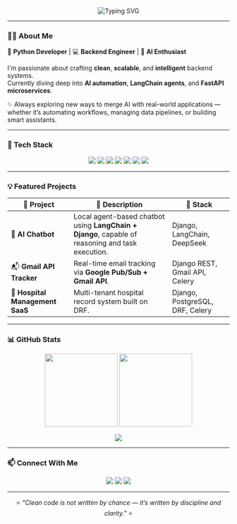 <!-- Banner -->
<p align="center">
  <img src="https://readme-typing-svg.herokuapp.com?font=Fira+Code&weight=500&size=24&pause=1000&color=00C896&center=true&vCenter=true&width=600&lines=Hey%2C+I'm+Vishal+Joshi!;Python+Developer+🐍;Backend+Engineer+💻;AI+Enthusiast+🤖;Building+Smart+Systems+with+Django+%26+LangChain" alt="Typing SVG" />
</p>

---

### 🧑‍💻 About Me

🚀 **Python Developer** | 💻 **Backend Engineer** | 🤖 **AI Enthusiast**

I'm passionate about crafting **clean**, **scalable**, and **intelligent** backend systems.  
Currently diving deep into **AI automation**, **LangChain agents**, and **FastAPI microservices**.

✨ Always exploring new ways to merge AI with real-world applications — whether it’s automating workflows, managing data pipelines, or building smart assistants.

---

### 🧠 Tech Stack

<p align="center">
  <img src="https://img.shields.io/badge/Python-3776AB?style=for-the-badge&logo=python&logoColor=white"/>
  <img src="https://img.shields.io/badge/Django-092E20?style=for-the-badge&logo=django&logoColor=white"/>
  <img src="https://img.shields.io/badge/FastAPI-009688?style=for-the-badge&logo=fastapi&logoColor=white"/>
  <img src="https://img.shields.io/badge/LangChain-000000?style=for-the-badge&logo=chainlink&logoColor=white"/>
  <img src="https://img.shields.io/badge/PostgreSQL-336791?style=for-the-badge&logo=postgresql&logoColor=white"/>
  <img src="https://img.shields.io/badge/Redis-DC382D?style=for-the-badge&logo=redis&logoColor=white"/>
  <img src="https://img.shields.io/badge/Docker-2496ED?style=for-the-badge&logo=docker&logoColor=white"/>
</p>

---

### 💡 Featured Projects

| 🚀 Project | 💬 Description | 🧩 Stack |
|-------------|----------------|----------|
| 🧠 **AI Chatbot** | Local agent-based chatbot using **LangChain + Django**, capable of reasoning and task execution. | Django, LangChain, DeepSeek |
| 📬 **Gmail API Tracker** | Real-time email tracking via **Google Pub/Sub + Gmail API**. | Django REST, Gmail API, Celery |
| 🏥 **Hospital Management SaaS** | Multi-tenant hospital record system built on DRF. | Django, PostgreSQL, DRF, Celery |

---

### 📊 GitHub Stats

<p align="center">
  <img src="https://github-readme-stats.vercel.app/api?username=joshivishalbvn&show_icons=true&theme=tokyonight&hide_border=true" height="165" />
  <img src="https://github-readme-streak-stats.herokuapp.com/?user=joshivishalbvn&theme=tokyonight&hide_border=true" height="165" />
</p>

<p align="center">
  <img src="https://github-readme-stats.vercel.app/api/top-langs/?username=joshivishalbvn&layout=compact&theme=tokyonight&hide_border=true" />
</p>

---

### 📫 Connect With Me

<p align="center">
  <a href="https://vjmsp.pythonanywhere.com/"><img src="https://img.shields.io/badge/🌐%20Portfolio-00C896?style=for-the-badge"/></a>
  <a href="https://linkedin.com/in/joshivishalbvn"><img src="https://img.shields.io/badge/💼%20LinkedIn-0077B5?style=for-the-badge&logo=linkedin&logoColor=white"/></a>
  <a href="mailto:vishaljoshi.info@gmail.com"><img src="https://img.shields.io/badge/📧%20Email-D14836?style=for-the-badge&logo=gmail&logoColor=white"/></a>
</p>

---

<p align="center">
  ⭐ <em>"Clean code is not written by chance — it’s written by discipline and clarity."</em> ⭐
</p>

